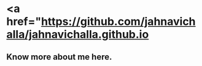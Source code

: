 # <a href="https://github.com/jahnavichalla/jahnavichalla.github.io</a>
## Know more about me here.
